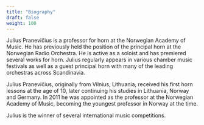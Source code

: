 ```yaml
---
title: "Biography"
draft: false
weight: 100
---
```


Julius Pranevičius is a professor for horn at the Norwegian Academy of Music. He has previously held the position of the principal horn at the Norwegian Radio Orchestra. He is active as a soloist and has premiered several works for horn. Julius regularly appears in various chamber music festivals as well as a guest principal horn with many of the leading orchestras across Scandinavia.

Julius Pranevičius, originally from Vilnius, Lithuania, received his first horn lessons at the age of 10, later continuing his studies in Lithuania, Norway and Germany. In 2011 he was appointed as the professor at the Norwegian Academy of Music, becoming the youngest professor in Norway at the time.

Julius is the winner of several international music competitions.
